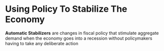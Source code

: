 # Using Policy To Stabilize The Economy

**Automatic Stabilizers** are changes in fiscal policy that stimulate aggregate demand when the economy goes into a recession without policymakers having to take any deliberate action
